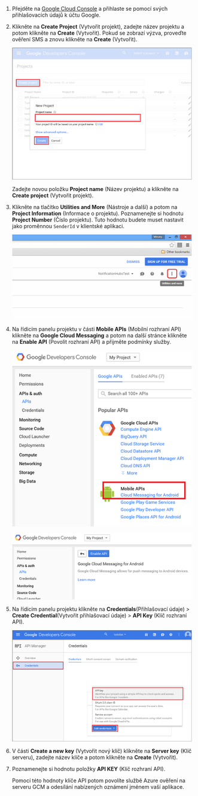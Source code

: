 
1. Přejděte na [Google Cloud Console](https://console.developers.google.com/project) a přihlaste se pomocí svých přihlašovacích údajů k účtu Google. 
 
2. Klikněte na **Create Project** (Vytvořit projekt), zadejte název projektu a potom klikněte na **Create** (Vytvořit). Pokud se zobrazí výzva, proveďte ověření SMS a znovu klikněte na **Create** (Vytvořit).

    ![](./media/mobile-services-enable-google-cloud-messaging/mobile-services-google-new-project.png)   

     Zadejte novou položku **Project name** (Název projektu) a klikněte na **Create project** (Vytvořit projekt).

3. Klikněte na tlačítko **Utilities and More** (Nástroje a další) a potom na **Project Information** (Informace o projektu). Poznamenejte si hodnotu **Project Number** (Číslo projektu). Tuto hodnotu budete muset nastavit jako proměnnou `SenderId` v klientské aplikaci.

    ![](./media/mobile-services-enable-google-cloud-messaging/notification-hubs-utilities-and-more.png)


4. Na řídicím panelu projektu v části **Mobile APIs** (Mobilní rozhraní API) klikněte na **Google Cloud Messaging** a potom na další stránce klikněte na **Enable API** (Povolit rozhraní API) a přijměte podmínky služby. 

    ![Povolení GCM](./media/mobile-services-enable-google-cloud-messaging/enable-GCM.png)

    ![Povolení GCM](./media/mobile-services-enable-google-cloud-messaging/enable-gcm-2.png) 

5. Na řídicím panelu projektu klikněte na **Credentials**(Přihlašovací údaje)  > **Create Credential**(Vytvořit přihlašovací údaje)  > **API Key** (Klíč rozhraní API). 

    ![](./media/mobile-services-enable-google-cloud-messaging/mobile-services-google-create-server-key.png)

6. V části **Create a new key** (Vytvořit nový klíč) klikněte na **Server key** (Klíč serveru), zadejte název klíče a potom klikněte na **Create** (Vytvořit).

7. Poznamenejte si hodnotu položky **API KEY** (Klíč rozhraní API).

    Pomocí této hodnoty klíče API potom povolíte službě Azure ověření na serveru GCM a odesílání nabízených oznámení jménem vaší aplikace.




<!---HONumber=Aug16_HO4-->


